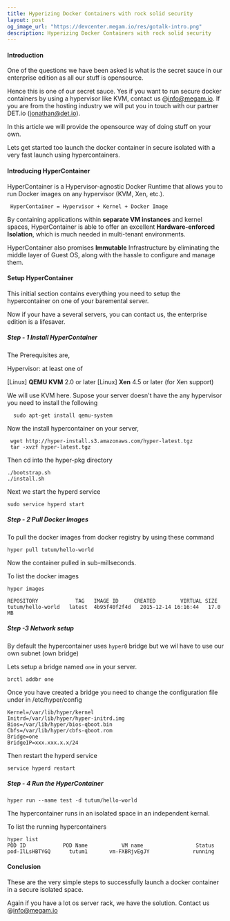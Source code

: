 ```yaml
---
title: Hyperizing Docker Containers with rock solid security
layout: post
og_image_url: "https://devcenter.megam.io/res/gotalk-intro.png"
description: Hyperizing Docker Containers with rock solid security
---
```


#### Introduction

   One of the questions we have been asked is what is the secret sauce in our enterprise edition as all our stuff is opensource.

 Hence this is one of our secret sauce. Yes if you want to run secure docker containers by using a hypervisor like KVM, contact us @info@megam.io. If you are from the hosting industry we will put you in touch with our partner DET.io (jonathan@det.io).

In this article we will provide the opensource way of doing stuff on your own.

Lets get started too launch the docker container in
secure isolated with a very fast launch using hypercontainers.

#### Introducing HyperContainer
   HyperContainer is a Hypervisor-agnostic Docker Runtime that allows you to run Docker images on any hypervisor (KVM, Xen, etc.).


     HyperContainer = Hypervisor + Kernel + Docker Image

By containing applications within **separate VM instances** and kernel spaces, HyperContainer is able to offer an excellent **Hardware-enforced Isolation**, which is much needed in multi-tenant environments.

HyperContainer also promises  **Immutable** Infrastructure by eliminating the middle layer of Guest OS, along with the hassle to configure and manage them.

#### Setup HyperContainer

 This initial section contains everything you need to setup the hypercontainer on one of your baremental server.

Now if your have a several servers, you can contact us, the enterprise edition is a lifesaver.

##### Step - 1 Install HyperContainer

The Prerequisites are,

Hypervisor: at least one of

[Linux] **QEMU KVM** 2.0 or later
[Linux] **Xen** 4.5 or later (for Xen support)

We will use KVM here. Supose your server doesn't have the any hypervisor you need to install the following

      sudo apt-get install qemu-system

Now the install hypercontainer on your server,

     wget http://hyper-install.s3.amazonaws.com/hyper-latest.tgz
     tar -xvzf hyper-latest.tgz


  Then cd into the hyper-pkg directory

    ./bootstrap.sh
    ./install.sh


   Next we start the hyperd service

    sudo service hyperd start

##### Step - 2 Pull  Docker Images

To pull the docker images from docker registry by using these command

    hyper pull tutum/hello-world

Now the container pulled in sub-millseconds.

To list the docker images


    hyper images

    REPOSITORY            TAG   IMAGE ID     CREATED        VIRTUAL SIZE
    tutum/hello-world   latest  4b95f40f2f4d   2015-12-14 16:16:44   17.0 MB

##### Step -3 Network  setup

By default the hypercontainer uses `hyper0` bridge but we wil have to use our own subnet (own bridge)

Lets setup a bridge named `one` in your server.

    brctl addbr one


Once you have created a bridge  you need to change the configuration file under in /etc/hyper/config

    Kernel=/var/lib/hyper/kernel
    Initrd=/var/lib/hyper/hyper-initrd.img
    Bios=/var/lib/hyper/bios-qboot.bin
    Cbfs=/var/lib/hyper/cbfs-qboot.rom
    Bridge=one
    BridgeIP=xxx.xxx.x.x/24

 Then restart the hyperd service

    service hyperd restart

##### Step - 4 Run the HyperContainer

    hyper run --name test -d tutum/hello-world

 The hypercontainer runs in an isolated space in an independent kernal.

To list the running hypercontainers

    hyper list
    POD ID            POD Name           VM name                 Status
    pod-IlLsHBTYGQ      tutum1       vm-FXBRjvEgJY              running


#### Conclusion

These are the very simple steps to successfully launch a docker container in a secure isolated space.

Again if you have a lot os server rack, we have the solution. Contact us @info@megam.io
